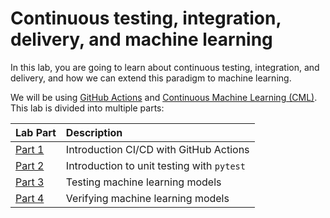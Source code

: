 # Continuous testing, integration, delivery, and machine learning

In this lab, you are going to learn about continuous testing, integration, and delivery, and how we can extend this paradigm to machine learning.

We will be using [GitHub Actions](https://docs.github.com/en/actions) and [Continuous Machine Learning (CML)](https://cml.dev/).
This lab is divided into multiple parts:

|  Lab Part  | Description |
|:------------|:-------------|
| [Part 1](01_introduction_to_cicd.md) | Introduction CI/CD with GitHub Actions |
| [Part 2](02_introduction_to_pytest.md) | Introduction to unit testing with `pytest` |
| [Part 3](03_testing_models.md) | Testing machine learning models |
| [Part 4](04_verifying_models.md) | Verifying machine learning models |
